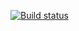 [![Build status](https://ci.appveyor.com/api/projects/status/diq2646pa81xly35?svg=true)](https://ci.appveyor.com/project/VldZhv/unit-2-3)
